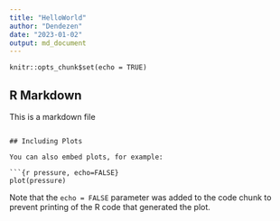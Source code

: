 ```yaml
---
title: "HelloWorld"
author: "Dendezen"
date: "2023-01-02"
output: md_document
---
```


```{r setup, include=FALSE}
knitr::opts_chunk$set(echo = TRUE)
```

## R Markdown

This is a markdown file




```

## Including Plots

You can also embed plots, for example:

```{r pressure, echo=FALSE}
plot(pressure)
```

Note that the `echo = FALSE` parameter was added to the code chunk to prevent printing of the R code that generated the plot.
